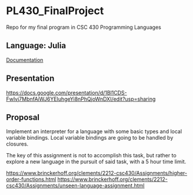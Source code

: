 # PL430_FinalProject
Repo for my final program in CSC 430 Programming Languages

## Language: Julia

[Documentation](https://docs.julialang.org/en/v1/)

## Presentation

https://docs.google.com/presentation/d/1Bl1CDS-FwIvj7MbnfAiWJ6YEIuhgeYi8nPhQjoWnDXI/edit?usp=sharing

## Proposal

Implement an interpreter for a language with some basic types and local variable bindings.
Local variable bindings are going to be handled by closures.

The key of this assignment is not to accomplish this task, but rather to explore a new language in the pursuit of said task, with a 5 hour time limit.

https://www.brinckerhoff.org/clements/2212-csc430/Assignments/higher-order-functions.html
https://www.brinckerhoff.org/clements/2212-csc430/Assignments/unseen-language-assignment.html
